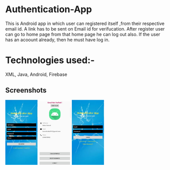 # Authentication-App

This is Android app in which user can registered itself ,from their respective email id.
A link has to be sent on Email id for verifucation.
After register user can go to home page from that home page he can log out also.
If the user has an acoount already, then he must have log in.

# Technologies used:-
XML, Java, Android, Firebase


Screenshots
-----------

<img width="20%" src="screenshots/1.jpeg" />
<img width="20%" src="screenshots/2.jpeg" />
<img width="20%" src="screenshots/3.jpeg" />

